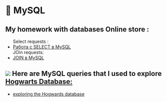# 🐬 MySQL 
  
  <h2> My homework  with databases Online store :  </h2>
      
<ul>
   Select requests : 
   <li><a href = "https://docs.google.com/spreadsheets/d/1AiyICcPowz_C7pvBfVfbdYq0Q5Z3Mp-vQ3yFp46BbUk/edit?usp=sharing">Работа с SELECT в MySQL<a> </li>
   JOin requests:
   <li><a href = "https://docs.google.com/spreadsheets/d/1uLyNudDpHZdtf_HmjSUkPJ6i6xpKVP54JJRsik1Basw/edit?usp=sharing">JOIN в MySQL</a></li>

</ul>
      <h2><img src = "https://img.icons8.com/?size=100&id=FFIT0V3dxY2k&format=png&color=000000">  Here are MySQL queries that I used to explore<a href = "https://drive.google.com/file/d/1-r8CGpZhTMwh3-IYzhS2obkOkI7kpzHB/view?usp=sharing"> Hogwarts Database:</a></h2>
<ul>
     
   <li> <a href="https://docs.google.com/document/d/1TJb9jKXG08IkBHJX8TtseoGdkzHYlkGP5R7UKBMMWHM/edit?usp=sharing">exploring the Hogwards database</a></li>


</ul>
